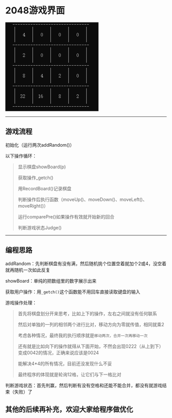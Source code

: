 # 2048游戏界面

![](/img/img_1.png)



---

## 游戏流程

初始化（运行两次addRandom()）

以下操作循环：

> 显示棋盘showBoard(p)
>
> 获取操作_getch()
>
> 用RecordBoard()记录棋盘
>
> 判断操作后执行函数（moveUp()、moveDown()、moveLeft()、moveRight()）
>
> 运行comparePre()如果操作有效就开始新的回合
>
> 判断游戏状态Judge()



---

## 编程思路

addRandom：先判断棋盘有没有满，然后随机挑个位置空着就加个2或4，没空着就再随机一次如此反复

showBoard：单纯的把数组里的数字展示出来

获取用户操作：用`_getch()`这个函数能不用回车直接读取键盘的输入

游戏操作处理：

> 首先将棋盘划分开来思考，比如上下的操作，左右之间就没有任何联系
>
> 然后对单独的一列的相邻两个进行比对，移动方向为零就传值，相同就乘2
>
> 考虑各种情况，最终我的执行顺序就是`移动两次，合并一次再移动一次`
>
> 还有就是比如向下的操作就得从下面开始，不然会出现0222（从上到下）变成0042的情况，正确来说应该是0024
>
> 能解决4*4的所有情况，目前还没发现什么不妥
>
> 最终程序的体现就是轮询12格，让它们与下一格比对

判断游戏状态：首先判赢，然后判断有没有空格和还能不能合并，都没有就游戏结束（失败）了



## 其他的后续再补充，欢迎大家给程序做优化